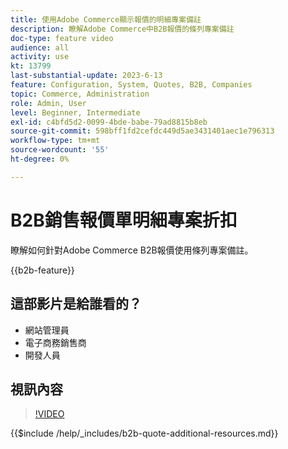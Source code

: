 ```yaml
---
title: 使用Adobe Commerce顯示報價的明細專案備註
description: 瞭解Adobe Commerce中B2B報價的條列專案備註
doc-type: feature video
audience: all
activity: use
kt: 13799
last-substantial-update: 2023-6-13
feature: Configuration, System, Quotes, B2B, Companies
topic: Commerce, Administration
role: Admin, User
level: Beginner, Intermediate
exl-id: c4bfd5d2-0099-4bde-babe-79ad8815b8eb
source-git-commit: 598bff1fd2cefdc449d5ae3431401aec1e796313
workflow-type: tm+mt
source-wordcount: '55'
ht-degree: 0%

---
```


# B2B銷售報價單明細專案折扣

瞭解如何針對Adobe Commerce B2B報價使用條列專案備註。

{{b2b-feature}}

## 這部影片是給誰看的？

- 網站管理員
- 電子商務銷售商
- 開發人員

## 視訊內容

>[!VIDEO](https://video.tv.adobe.com/v/3420417?learn=on)

{{$include /help/_includes/b2b-quote-additional-resources.md}}
